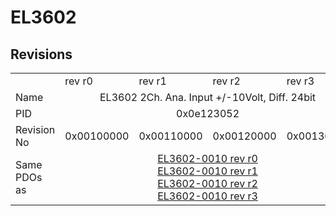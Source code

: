 # EL3602

## Revisions
<table>
<tr>
<td></td>
<td>rev r0</td>
<td>rev r1</td>
<td>rev r2</td>
<td>rev r3</td>
</tr>
<tr>
<td>Name</td>
<td colspan=4 align="center">EL3602 2Ch. Ana. Input +/-10Volt, Diff. 24bit</td>
</tr>
<tr>
<td>PID</td>
<td colspan=4 align="center">0x0e123052</td>
</tr>
<tr>
<td>Revision No</td>
<td>0x00100000</td>
<td>0x00110000</td>
<td>0x00120000</td>
<td>0x00130000</td>
</tr>
<tr>
<td>Same PDOs as</td>
<td colspan=4 align="center"><a href="EL3602-0010.md">EL3602-0010 rev r0</a><br/><a href="EL3602-0010.md">EL3602-0010 rev r1</a><br/><a href="EL3602-0010.md">EL3602-0010 rev r2</a><br/><a href="EL3602-0010.md">EL3602-0010 rev r3</a></td>
</tr>
</table>
